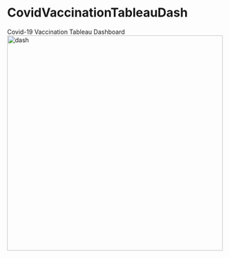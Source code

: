 # CovidVaccinationTableauDash
Covid-19 Vaccination Tableau Dashboard 
<img width="499" alt="dash" src="https://user-images.githubusercontent.com/43136483/113480723-bef5a000-948d-11eb-9276-b8dd7371cade.PNG">
